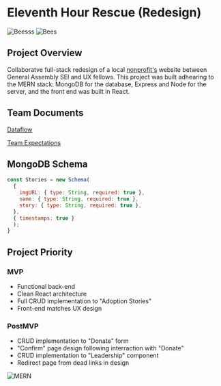 # Eleventh Hour Rescue (Redesign)


![Beesss](https://media.discordapp.net/attachments/447199538105810945/746067493809946705/screen_shot_2020-08-20_at_2.png)
![Bees](https://media.giphy.com/media/QBYeMohXoVUJBtlfFD/giphy.gif)


## Project Overview
Collaboratve full-stack redesign of a local [nonprofit's](https://www.ehrdogs.org/) website between General Assembly SEI and UX fellows. This project was built adhearing to the MERN stack: MongoDB for the database, Express and Node for the server, and the front end was built in React.   

## Team Documents

[Dataflow](https://whimsical.com/LjJ2NeDioewmL2MvciYwsB)

[Team Expectations](https://docs.google.com/document/d/1fVny92CdTiep-hjwiTzCODf-YCM_jhu9lDEkqwpcJwg/edit?usp=sharing)

## MongoDB Schema

```javascript
const Stories = new Schema(
  {
    imgURL: { type: String, required: true },
    name: { type: String, required: true },
    story: { type: String, required: true },
  },
  { timestamps: true }
  );
}
```


## Project Priority

### MVP 

- Functional back-end
- Clean React architecture
- Full CRUD implementation to "Adoption Stories"
- Front-end matches UX design

### PostMVP  

- CRUD implementation to "Donate" form
- "Confirm" page design following interraction with "Donate"
- CRUD implementation to "Leadership" component
- Redirect page from dead links in design

![MERN](https://raw.githubusercontent.com/Henry-Cook/Eleventh-Hour-Rescue-Redesign/feature/readme/assets/mern-img.png)

